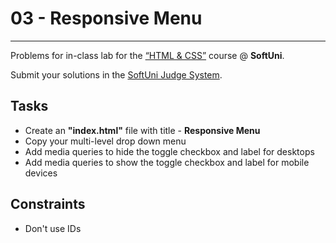 # 03 - Responsive Menu
------
Problems for in-class lab for the [“HTML & CSS”](https://softuni.bg/trainings/2375/html-and-css-may-2019) course @ **SoftUni**.

Submit your solutions in the [SoftUni Judge System](https://judge.softuni.bg/Contests/1239/Media-Queries).

## Tasks
* Create an **"index.html"** file with title - **Responsive Menu**
* Copy your multi-level drop down menu
* Add media queries to hide the toggle checkbox and label for desktops
* Add media queries to show the toggle checkbox and label for mobile devices

## Constraints
* Don't use IDs
